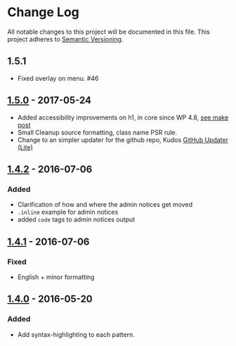 # Change Log
All notable changes to this project will be documented in this file. This project adheres to [Semantic Versioning](http://semver.org/).

## 1.5.1
* Fixed overlay on menu. #46

## [1.5.0](https://github.com/bueltge/wordpress-admin-style/compare/1.4.2...1.5.0) - 2017-05-24
* Added accessibility improvements on h1, in core since WP 4.8, [see make post](https://make.wordpress.org/core/2017/05/17/cleaner-headings-in-the-admin-screens/)
* Small Cleanup source formatting, class name PSR rule.
* Change to an simpler updater for the github repo, Kudos [GitHub Updater (Lite)](https://github.com/FacetWP/github-updater-lite)

## [1.4.2](https://github.com/bueltge/wordpress-admin-style/compare/1.4.1...1.4.2) - 2016-07-06
### Added
* Clarification of how and where the admin notices get moved
* `.inline` example for admin notices
* added `code` tags to admin notices output
 
## [1.4.1](https://github.com/bueltge/wordpress-admin-style/compare/1.4.0...1.4.1) - 2016-07-06
### Fixed
*  English + minor formatting

## [1.4.0](https://github.com/bueltge/wordpress-admin-style/compare/1.3.3...1.4.0) - 2016-05-20
### Added
* Add syntax-highlighting to each pattern.
